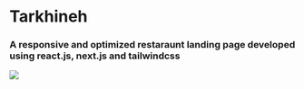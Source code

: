 <h1>Tarkhineh</h1>
<h3>A responsive and optimized restaraunt landing page developed using react.js, next.js and tailwindcss</h3>
<a href="https://tarkhineh-project.vercel.app/">
<img src="https://github.com/mehrabFronto/Tarkhineh-Project/assets/101546573/a98f7c3b-e65a-4c84-98d2-c9bde8a4f693"/>
</a>




